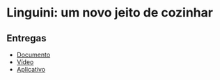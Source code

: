 # Linguini: um novo jeito de cozinhar

## Entregas

- [Documento](https://docs.google.com/document/d/1j7RMiSUf79u9PFLmdUlhlNZN5ftk28btkL8Uq-hjk4U/edit)
- [Vídeo](https://drive.google.com/file/d/1Gc27sussNeOHzBeUa6uiF0T28S2FZ0oY/view?usp=sharing)
- [Aplicativo](https://drive.google.com/file/d/1tLoj2Y_WY9GrnwmhwGi8fIu26OSNjTMn/view?usp=sharing)

